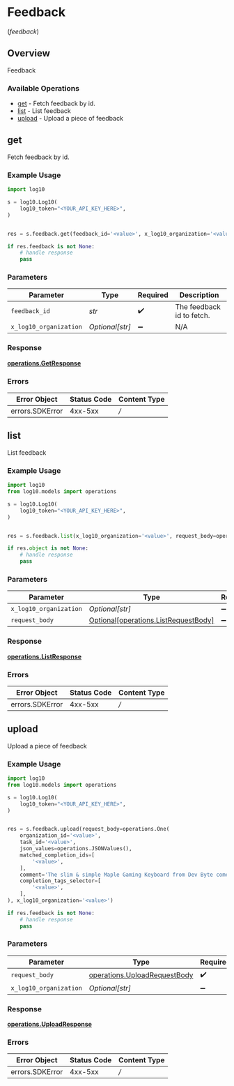 # Feedback
(*feedback*)

## Overview

Feedback

### Available Operations

* [get](#get) - Fetch feedback by id.
* [list](#list) - List feedback
* [upload](#upload) - Upload a piece of feedback

## get

Fetch feedback by id.

### Example Usage

```python
import log10

s = log10.Log10(
    log10_token="<YOUR_API_KEY_HERE>",
)


res = s.feedback.get(feedback_id='<value>', x_log10_organization='<value>')

if res.feedback is not None:
    # handle response
    pass

```

### Parameters

| Parameter                 | Type                      | Required                  | Description               |
| ------------------------- | ------------------------- | ------------------------- | ------------------------- |
| `feedback_id`             | *str*                     | :heavy_check_mark:        | The feedback id to fetch. |
| `x_log10_organization`    | *Optional[str]*           | :heavy_minus_sign:        | N/A                       |


### Response

**[operations.GetResponse](../../models/operations/getresponse.md)**
### Errors

| Error Object    | Status Code     | Content Type    |
| --------------- | --------------- | --------------- |
| errors.SDKError | 4xx-5xx         | */*             |

## list

List feedback

### Example Usage

```python
import log10
from log10.models import operations

s = log10.Log10(
    log10_token="<YOUR_API_KEY_HERE>",
)


res = s.feedback.list(x_log10_organization='<value>', request_body=operations.ListRequestBody())

if res.object is not None:
    # handle response
    pass

```

### Parameters

| Parameter                                                                          | Type                                                                               | Required                                                                           | Description                                                                        |
| ---------------------------------------------------------------------------------- | ---------------------------------------------------------------------------------- | ---------------------------------------------------------------------------------- | ---------------------------------------------------------------------------------- |
| `x_log10_organization`                                                             | *Optional[str]*                                                                    | :heavy_minus_sign:                                                                 | N/A                                                                                |
| `request_body`                                                                     | [Optional[operations.ListRequestBody]](../../models/operations/listrequestbody.md) | :heavy_minus_sign:                                                                 | N/A                                                                                |


### Response

**[operations.ListResponse](../../models/operations/listresponse.md)**
### Errors

| Error Object    | Status Code     | Content Type    |
| --------------- | --------------- | --------------- |
| errors.SDKError | 4xx-5xx         | */*             |

## upload

Upload a piece of feedback

### Example Usage

```python
import log10
from log10.models import operations

s = log10.Log10(
    log10_token="<YOUR_API_KEY_HERE>",
)


res = s.feedback.upload(request_body=operations.One(
    organization_id='<value>',
    task_id='<value>',
    json_values=operations.JSONValues(),
    matched_completion_ids=[
        '<value>',
    ],
    comment='The slim & simple Maple Gaming Keyboard from Dev Byte comes with a sleek body and 7- Color RGB LED Back-lighting for smart functionality',
    completion_tags_selector=[
        '<value>',
    ],
), x_log10_organization='<value>')

if res.feedback is not None:
    # handle response
    pass

```

### Parameters

| Parameter                                                                    | Type                                                                         | Required                                                                     | Description                                                                  |
| ---------------------------------------------------------------------------- | ---------------------------------------------------------------------------- | ---------------------------------------------------------------------------- | ---------------------------------------------------------------------------- |
| `request_body`                                                               | [operations.UploadRequestBody](../../models/operations/uploadrequestbody.md) | :heavy_check_mark:                                                           | N/A                                                                          |
| `x_log10_organization`                                                       | *Optional[str]*                                                              | :heavy_minus_sign:                                                           | N/A                                                                          |


### Response

**[operations.UploadResponse](../../models/operations/uploadresponse.md)**
### Errors

| Error Object    | Status Code     | Content Type    |
| --------------- | --------------- | --------------- |
| errors.SDKError | 4xx-5xx         | */*             |
